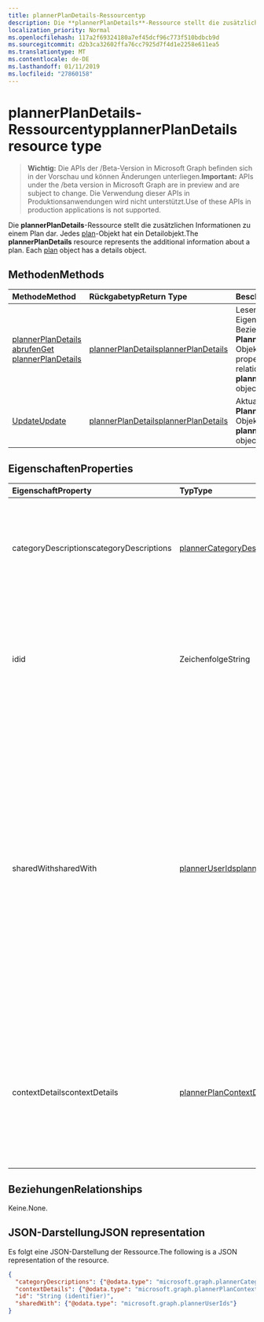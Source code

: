 ```yaml
---
title: plannerPlanDetails-Ressourcentyp
description: Die **plannerPlanDetails**-Ressource stellt die zusätzlichen Informationen zu einem Plan dar. Jedes plan-Objekt hat ein Detailobjekt.
localization_priority: Normal
ms.openlocfilehash: 117a2f69324180a7ef45dcf96c773f510bdbcb9d
ms.sourcegitcommit: d2b3ca32602ffa76cc7925d7f4d1e2258e611ea5
ms.translationtype: MT
ms.contentlocale: de-DE
ms.lasthandoff: 01/11/2019
ms.locfileid: "27860158"
---
```

# <a name="plannerplandetails-resource-type"></a><span data-ttu-id="3555c-104">plannerPlanDetails-Ressourcentyp</span><span class="sxs-lookup"><span data-stu-id="3555c-104">plannerPlanDetails resource type</span></span>

> <span data-ttu-id="3555c-105">**Wichtig:** Die APIs der /Beta-Version in Microsoft Graph befinden sich in der Vorschau und können Änderungen unterliegen.</span><span class="sxs-lookup"><span data-stu-id="3555c-105">**Important:** APIs under the /beta version in Microsoft Graph are in preview and are subject to change.</span></span> <span data-ttu-id="3555c-106">Die Verwendung dieser APIs in Produktionsanwendungen wird nicht unterstützt.</span><span class="sxs-lookup"><span data-stu-id="3555c-106">Use of these APIs in production applications is not supported.</span></span>

<span data-ttu-id="3555c-p103">Die **plannerPlanDetails**-Ressource stellt die zusätzlichen Informationen zu einem Plan dar. Jedes [plan](plannerplan.md)-Objekt hat ein Detailobjekt.</span><span class="sxs-lookup"><span data-stu-id="3555c-p103">The **plannerPlanDetails** resource represents the additional information about a plan. Each [plan](plannerplan.md) object has a details object.</span></span>


## <a name="methods"></a><span data-ttu-id="3555c-109">Methoden</span><span class="sxs-lookup"><span data-stu-id="3555c-109">Methods</span></span>

| <span data-ttu-id="3555c-110">Methode</span><span class="sxs-lookup"><span data-stu-id="3555c-110">Method</span></span>           | <span data-ttu-id="3555c-111">Rückgabetyp</span><span class="sxs-lookup"><span data-stu-id="3555c-111">Return Type</span></span>    |<span data-ttu-id="3555c-112">Beschreibung</span><span class="sxs-lookup"><span data-stu-id="3555c-112">Description</span></span>|
|:---------------|:--------|:----------|
|[<span data-ttu-id="3555c-113">plannerPlanDetails abrufen</span><span class="sxs-lookup"><span data-stu-id="3555c-113">Get plannerPlanDetails</span></span>](../api/plannerplandetails-get.md) | [<span data-ttu-id="3555c-114">plannerPlanDetails</span><span class="sxs-lookup"><span data-stu-id="3555c-114">plannerPlanDetails</span></span>](plannerplandetails.md) |<span data-ttu-id="3555c-115">Lesen Sie die Eigenschaften und die Beziehungen eines **PlannerPlanDetails** -Objekts.</span><span class="sxs-lookup"><span data-stu-id="3555c-115">Read the properties and relationships of a **plannerPlanDetails** object.</span></span>|
|[<span data-ttu-id="3555c-116">Update</span><span class="sxs-lookup"><span data-stu-id="3555c-116">Update</span></span>](../api/plannerplandetails-update.md) | [<span data-ttu-id="3555c-117">plannerPlanDetails</span><span class="sxs-lookup"><span data-stu-id="3555c-117">plannerPlanDetails</span></span>](plannerplandetails.md)    |<span data-ttu-id="3555c-118">Aktualisieren eines **PlannerPlanDetails** -Objekts.</span><span class="sxs-lookup"><span data-stu-id="3555c-118">Update a **plannerPlanDetails** object.</span></span> |

## <a name="properties"></a><span data-ttu-id="3555c-119">Eigenschaften</span><span class="sxs-lookup"><span data-stu-id="3555c-119">Properties</span></span>
| <span data-ttu-id="3555c-120">Eigenschaft</span><span class="sxs-lookup"><span data-stu-id="3555c-120">Property</span></span>     | <span data-ttu-id="3555c-121">Typ</span><span class="sxs-lookup"><span data-stu-id="3555c-121">Type</span></span>   |<span data-ttu-id="3555c-122">Beschreibung</span><span class="sxs-lookup"><span data-stu-id="3555c-122">Description</span></span>|
|:---------------|:--------|:----------|
|<span data-ttu-id="3555c-123">categoryDescriptions</span><span class="sxs-lookup"><span data-stu-id="3555c-123">categoryDescriptions</span></span>|[<span data-ttu-id="3555c-124">plannerCategoryDescriptions</span><span class="sxs-lookup"><span data-stu-id="3555c-124">plannerCategoryDescriptions</span></span>](plannercategorydescriptions.md)|<span data-ttu-id="3555c-125">Ein Objekt, das die Beschreibungen der sechs Kategorien angibt, die den Aufgaben im Plan zugeordnet werden können.</span><span class="sxs-lookup"><span data-stu-id="3555c-125">An object that specifies the descriptions of the six categories that can be associated with tasks in the plan</span></span>|
|<span data-ttu-id="3555c-126">id</span><span class="sxs-lookup"><span data-stu-id="3555c-126">id</span></span>|<span data-ttu-id="3555c-127">Zeichenfolge</span><span class="sxs-lookup"><span data-stu-id="3555c-127">String</span></span>| <span data-ttu-id="3555c-128">Schreibgeschützt.</span><span class="sxs-lookup"><span data-stu-id="3555c-128">Read-only.</span></span> <span data-ttu-id="3555c-129">Die ID des die Details des Plans.</span><span class="sxs-lookup"><span data-stu-id="3555c-129">The ID of the plan details.</span></span> <span data-ttu-id="3555c-130">Es ist eine 28 Zeichen lang und Groß-/Kleinschreibung beachtet.</span><span class="sxs-lookup"><span data-stu-id="3555c-130">It is 28 characters long and case-sensitive.</span></span> <span data-ttu-id="3555c-131">[Format Validierung](tasks-identifiers-disclaimer.md) erfolgt für den Dienst.</span><span class="sxs-lookup"><span data-stu-id="3555c-131">[Format validation](tasks-identifiers-disclaimer.md) is done on the service.</span></span>|
|<span data-ttu-id="3555c-132">sharedWith</span><span class="sxs-lookup"><span data-stu-id="3555c-132">sharedWith</span></span>|[<span data-ttu-id="3555c-133">plannerUserIds</span><span class="sxs-lookup"><span data-stu-id="3555c-133">plannerUserIds</span></span>](planneruserids.md)|<span data-ttu-id="3555c-134">Der Satz von Benutzer-IDs, die mit diesem Plan freigegeben werden.</span><span class="sxs-lookup"><span data-stu-id="3555c-134">The set of user IDs that this plan is shared with.</span></span> <span data-ttu-id="3555c-135">Wenn Sie Office 365 Gruppen verwenden, verwenden Sie die API-Gruppen zum Verwalten der Gruppenmitgliedschaft zum Planen [der Gruppe](group.md) freigeben.</span><span class="sxs-lookup"><span data-stu-id="3555c-135">If you are using Office 365 Groups, use the groups API to manage group membership to share the [group's](group.md) plan.</span></span> <span data-ttu-id="3555c-136">Sie können auch vorhandene Mitglieder der Gruppe zu dieser Auflistung hinzufügen, obwohl es nicht erforderlich ist, damit sie Zugriff auf den Besitz der Gruppe Plan.</span><span class="sxs-lookup"><span data-stu-id="3555c-136">You can also add existing members of the group to this collection, although it is not required in order for them to access the plan owned by the group.</span></span> |
|<span data-ttu-id="3555c-137">contextDetails</span><span class="sxs-lookup"><span data-stu-id="3555c-137">contextDetails</span></span>|[<span data-ttu-id="3555c-138">plannerPlanContextDetailsCollection</span><span class="sxs-lookup"><span data-stu-id="3555c-138">plannerPlanContextDetailsCollection</span></span>](plannerplancontextdetailscollection.md)|<span data-ttu-id="3555c-139">Schreibgeschützt.</span><span class="sxs-lookup"><span data-stu-id="3555c-139">Read-only.</span></span> <span data-ttu-id="3555c-140">Eine Auflistung von zusätzlichen Informationen im Zusammenhang mit [PlannerPlanContext](plannerplancontext.md) -Einträge, die für den Container [PlannerPlan](plannerplan.md) definiert sind.</span><span class="sxs-lookup"><span data-stu-id="3555c-140">A collection of additional information associated with [plannerPlanContext](plannerplancontext.md) entries that are defined for the [plannerPlan](plannerplan.md) container.</span></span> |

## <a name="relationships"></a><span data-ttu-id="3555c-141">Beziehungen</span><span class="sxs-lookup"><span data-stu-id="3555c-141">Relationships</span></span>
<span data-ttu-id="3555c-142">Keine.</span><span class="sxs-lookup"><span data-stu-id="3555c-142">None.</span></span>


## <a name="json-representation"></a><span data-ttu-id="3555c-143">JSON-Darstellung</span><span class="sxs-lookup"><span data-stu-id="3555c-143">JSON representation</span></span>
<span data-ttu-id="3555c-144">Es folgt eine JSON-Darstellung der Ressource.</span><span class="sxs-lookup"><span data-stu-id="3555c-144">The following is a JSON representation of the resource.</span></span>

<!-- {
  "blockType": "resource",
  "optionalProperties": [

  ],
  "@odata.type": "microsoft.graph.plannerPlanDetails"
}-->

```json
{
  "categoryDescriptions": {"@odata.type": "microsoft.graph.plannerCategoryDescriptions"},
  "contextDetails": {"@odata.type": "microsoft.graph.plannerPlanContextDetailsCollection"},
  "id": "String (identifier)",
  "sharedWith": {"@odata.type": "microsoft.graph.plannerUserIds"}
}

```

<!-- uuid: 8fcb5dbc-d5aa-4681-8e31-b001d5168d79
2015-10-25 14:57:30 UTC -->
<!-- {
  "type": "#page.annotation",
  "description": "plannerPlanDetails resource",
  "keywords": "",
  "section": "documentation",
  "tocPath": ""
}-->
